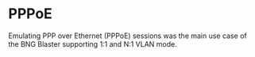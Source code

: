 # PPPoE

Emulating PPP over Ethernet (PPPoE) sessions was the main
use case of the BNG Blaster supporting 1:1 and N:1 VLAN
mode.
